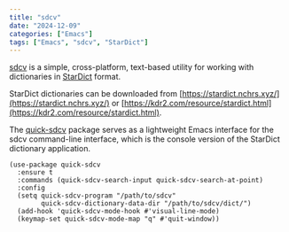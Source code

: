 ```yaml
---
title: "sdcv"
date: "2024-12-09"
categories: ["Emacs"]
tags: ["Emacs", "sdcv", "StarDict"]
---
```


[sdcv](https://github.com/Dushistov/sdcv) is a simple, cross-platform, text-based utility for working with dictionaries in [StarDict](https://stardict-4.sourceforge.net/) format.

<!--more-->

StarDict dictionaries can be downloaded from [https://stardict.nchrs.xyz/](https://stardict.nchrs.xyz/) or [https://kdr2.com/resource/stardict.html](https://kdr2.com/resource/stardict.html).

The [quick-sdcv](https://github.com/jamescherti/quick-sdcv.el) package serves as a lightweight Emacs interface for the sdcv command-line interface, which is the console version of the StarDict dictionary application.

```elisp
(use-package quick-sdcv
  :ensure t
  :commands (quick-sdcv-search-input quick-sdcv-search-at-point)
  :config
  (setq quick-sdcv-program "/path/to/sdcv"
        quick-sdcv-dictionary-data-dir "/path/to/sdcv/dict/")
  (add-hook 'quick-sdcv-mode-hook #'visual-line-mode)
  (keymap-set quick-sdcv-mode-map "q" #'quit-window))
```
